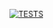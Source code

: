 [![TESTS](https://github.com/margotin/toto/actions/workflows/tests.yml/badge.svg)](https://github.com/margotin/toto/actions/workflows/tests.yml)

